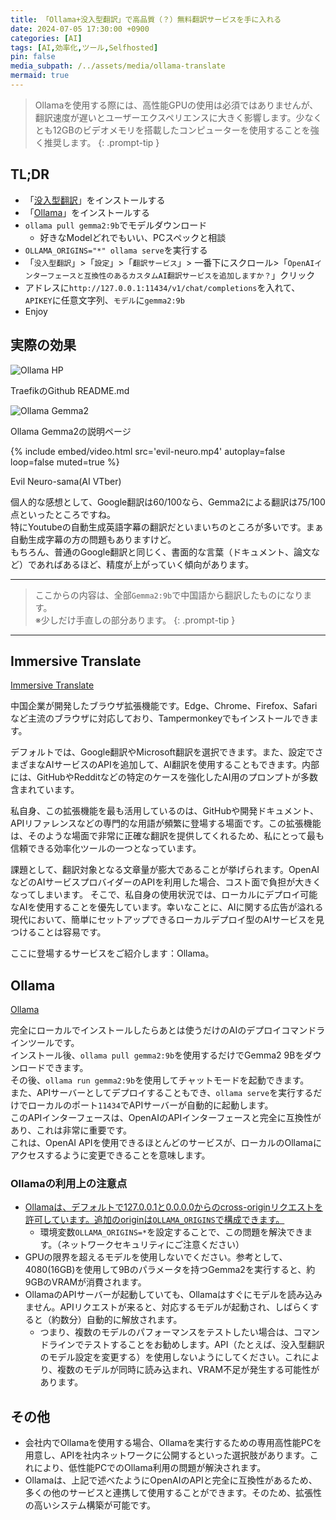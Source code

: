 ```yaml
---
title: 「Ollama+没入型翻訳」で高品質（？）無料翻訳サービスを手に入れる
date: 2024-07-05 17:30:00 +0900
categories: [AI]
tags: [AI,効率化,ツール,Selfhosted]
pin: false
media_subpath: /../assets/media/ollama-translate
mermaid: true
---
```


> Ollamaを使用する際には、高性能GPUの使用は必須ではありませんが、翻訳速度が遅いとユーザーエクスペリエンスに大きく影響します。少なくとも12GBのビデオメモリを搭載したコンピューターを使用することを強く推奨します。
{: .prompt-tip }

## TL;DR

- 「[没入型翻訳](https://immersivetranslate.com/ja/download/)」をインストールする
- 「[Ollama](https://ollama.com/)」をインストールする
- `ollama pull gemma2:9b`でモデルダウンロード
  - 好きなModelどれでもいい、PCスペックと相談
- `OLLAMA_ORIGINS="*" ollama serve`を実行する
- 「`没入型翻訳`」>「`設定`」>「`翻訳サービス`」> 一番下にスクロール>「`OpenAIインターフェースと互換性のあるカスタムAI翻訳サービスを追加しますか？`」クリック
- アドレスに`http://127.0.0.1:11434/v1/chat/completions`を入れて、`APIKEY`に任意文字列、`モデル`に`gemma2:9b`
- Enjoy

## 実際の効果

![Ollama HP](traefik.png)  

TraefikのGithub README.md  

![Ollama Gemma2](ollama-gemma2.png)  

Ollama Gemma2の説明ページ  

{%
  include embed/video.html
  src='evil-neuro.mp4'
  autoplay=false
  loop=false
  muted=true
%}

Evil Neuro-sama(AI VTber)  
  
個人的な感想として、Google翻訳は60/100なら、Gemma2による翻訳は75/100点といったところですね。  
特にYoutubeの自動生成英語字幕の翻訳だといまいちのところが多いです。まぁ自動生成字幕の方の問題もありますけど。  
もちろん、普通のGoogle翻訳と同じく、書面的な言葉（ドキュメント、論文など）であればあるほど、精度が上がっていく傾向があります。  

---
> ここからの内容は、全部`Gemma2:9b`で中国語から翻訳したものになります。  
> ※少しだけ手直しの部分あります。
{: .prompt-tip }

---

## Immersive Translate

[Immersive Translate](https://immersivetranslate.com/ja/download/)  
  
中国企業が開発したブラウザ拡張機能です。Edge、Chrome、Firefox、Safariなど主流のブラウザに対応しており、Tampermonkeyでもインストールできます。  
  
デフォルトでは、Google翻訳やMicrosoft翻訳を選択できます。また、設定でさまざまなAIサービスのAPIを追加して、AI翻訳を使用することもできます。内部には、GitHubやRedditなどの特定のケースを強化したAI用のプロンプトが多数含まれています。
  
私自身、この拡張機能を最も活用しているのは、GitHubや開発ドキュメント、APIリファレンスなどの専門的な用語が頻繁に登場する場面です。この拡張機能は、そのような場面で非常に正確な翻訳を提供してくれるため、私にとって最も信頼できる効率化ツールの一つとなっています。  
  
課題として、翻訳対象となる文章量が膨大であることが挙げられます。OpenAIなどのAIサービスプロバイダーのAPIを利用した場合、コスト面で負担が大きくなってしまいます。
そこで、私自身の使用状況では、ローカルにデプロイ可能なAIを使用することを優先しています。幸いなことに、AIに関する広告が溢れる現代において、簡単にセットアップできるローカルデプロイ型のAIサービスを見つけることは容易です。  
  
ここに登場するサービスをご紹介します：Ollama。  

## Ollama

[Ollama](https://ollama.com/)  
  
完全にローカルでインストールしたらあとは使うだけのAIのデプロイコマンドラインツールです。  
インストール後、`ollama pull gemma2:9b`を使用するだけでGemma2 9Bをダウンロードできます。  
その後、`ollama run gemma2:9b`を使用してチャットモードを起動できます。  
また、APIサーバーとしてデプロイすることもでき、`ollama serve`を実行するだけでローカルのポート`11434`でAPIサーバーが自動的に起動します。  
このAPIインターフェースは、OpenAIのAPIインターフェースと完全に互換性があり、これは非常に重要です。  
これは、OpenAI APIを使用できるほとんどのサービスが、ローカルのOllamaにアクセスするように変更できることを意味します。

### Ollamaの利用上の注意点

- [Ollamaは、デフォルトで127.0.0.1と0.0.0.0からのcross-originリクエストを許可しています。追加のoriginは`OLLAMA_ORIGINS`で構成できます。](https://github.com/ollama/ollama/blob/main/docs/faq.md#how-can-i-allow-additional-web-origins-to-access-ollama)
  - 環境変数`OLLAMA_ORIGINS=*`を設定することで、この問題を解決できます。（ネットワークセキュリティにご注意ください）
- GPUの限界を超えるモデルを使用しないでください。参考として、4080(16GB)を使用して9Bのパラメータを持つGemma2を実行すると、約9GBのVRAMが消費されます。
- OllamaのAPIサーバーが起動していても、Ollamaはすぐにモデルを読み込みません。APIリクエストが来ると、対応するモデルが起動され、しばらくすると（約数分）自動的に解放されます。
  - つまり、複数のモデルのパフォーマンスをテストしたい場合は、コマンドラインでテストすることをお勧めします。API（たとえば、没入型翻訳のモデル設定を変更する）を使用しないようにしてください。これにより、複数のモデルが同時に読み込まれ、VRAM不足が発生する可能性があります。

## その他

- 会社内でOllamaを使用する場合、Ollamaを実行するための専用高性能PCを用意し、APIを社内ネットワークに公開するといった選択肢があります。これにより、低性能PCでのOllama利用の問題が解決されます。
- Ollamaは、上記で述べたようにOpenAIのAPIと完全に互換性があるため、多くの他のサービスと連携して使用することができます。そのため、拡張性の高いシステム構築が可能です。
